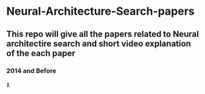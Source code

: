 # Neural-Architecture-Search-papers
## This repo will give all the papers related to Neural architectire search and short video explanation of the each paper

### 2014 and Before
##### 1. 
